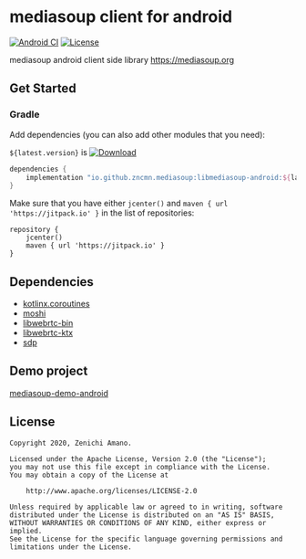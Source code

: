 # mediasoup client for android

[![Android CI](https://github.com/crow-misia/libmediasoup-android/workflows/Android%20CI/badge.svg)](https://github.com/crow-misia/libmediasoup-android/actions)
[![License](https://img.shields.io/github/license/crow-misia/libmediasoup-android)](LICENSE)

mediasoup android client side library https://mediasoup.org


## Get Started

### Gradle

Add dependencies (you can also add other modules that you need):

`${latest.version}` is [![Download](https://api.bintray.com/packages/zncmn/maven/libmediasoup-android/images/download.svg)](https://bintray.com/zncmn/maven/libmediasoup-android/_latestVersion)

```groovy
dependencies {
    implementation "io.github.zncmn.mediasoup:libmediasoup-android:${latest.version}"
}
```

Make sure that you have either `jcenter()` and `maven { url 'https://jitpack.io' }` in the list of repositories:

```
repository {
    jcenter()
    maven { url 'https://jitpack.io' }
}
```

## Dependencies

* [kotlinx.coroutines](https://github.com/Kotlin/kotlinx.coroutines)
* [moshi](https://github.com/square/moshi)
* [libwebrtc-bin](https://github.com/crow-misia/libwebrtc-bin)
* [libwebrtc-ktx](https://github.com/crow-misia/libwebrtc-ktx)
* [sdp](https://github.com/crow-misia/sdp)

## Demo project

[mediasoup-demo-android](https://github.com/crow-misia/mediasoup-demo-android)

## License

```
Copyright 2020, Zenichi Amano.

Licensed under the Apache License, Version 2.0 (the "License");
you may not use this file except in compliance with the License.
You may obtain a copy of the License at

    http://www.apache.org/licenses/LICENSE-2.0

Unless required by applicable law or agreed to in writing, software
distributed under the License is distributed on an "AS IS" BASIS,
WITHOUT WARRANTIES OR CONDITIONS OF ANY KIND, either express or implied.
See the License for the specific language governing permissions and
limitations under the License.
```
